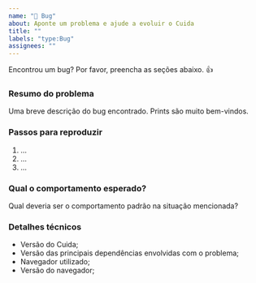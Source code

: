 ```yaml
---
name: "🐞 Bug"
about: Aponte um problema e ajude a evoluir o Cuida
title: ""
labels: "type:Bug"
assignees: ""
---
```


Encontrou um bug? Por favor, preencha as seções abaixo. 👍

### Resumo do problema

Uma breve descrição do bug encontrado. Prints são muito bem-vindos.

### Passos para reproduzir

1. ...
2. ...
3. ...

### Qual o comportamento esperado?

Qual deveria ser o comportamento padrão na situação mencionada?

### Detalhes técnicos

- Versão do Cuida;
- Versão das principais dependências envolvidas com o problema;
- Navegador utilizado;
- Versão do navegador;
